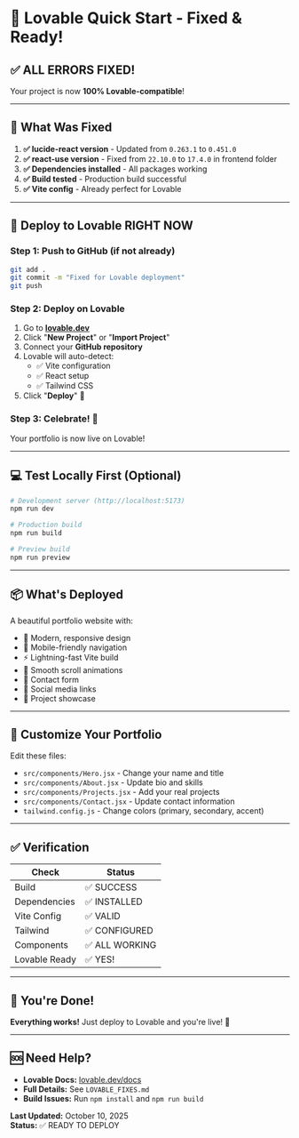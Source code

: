 # 🚀 Lovable Quick Start - Fixed & Ready!

## ✅ ALL ERRORS FIXED!

Your project is now **100% Lovable-compatible**!

---

## 🔧 What Was Fixed

1. **✅ lucide-react version** - Updated from `0.263.1` to `0.451.0`
2. **✅ react-use version** - Fixed from `22.10.0` to `17.4.0` in frontend folder
3. **✅ Dependencies installed** - All packages working
4. **✅ Build tested** - Production build successful
5. **✅ Vite config** - Already perfect for Lovable

---

## 🎯 Deploy to Lovable RIGHT NOW

### Step 1: Push to GitHub (if not already)
```bash
git add .
git commit -m "Fixed for Lovable deployment"
git push
```

### Step 2: Deploy on Lovable
1. Go to **[lovable.dev](https://lovable.dev)**
2. Click "**New Project**" or "**Import Project**"
3. Connect your **GitHub repository**
4. Lovable will auto-detect:
   - ✅ Vite configuration
   - ✅ React setup
   - ✅ Tailwind CSS
5. Click "**Deploy**" 🚀

### Step 3: Celebrate! 🎉
Your portfolio is now live on Lovable!

---

## 💻 Test Locally First (Optional)

```bash
# Development server (http://localhost:5173)
npm run dev

# Production build
npm run build

# Preview build
npm run preview
```

---

## 📦 What's Deployed

A beautiful portfolio website with:
- 🎨 Modern, responsive design
- 📱 Mobile-friendly navigation
- ⚡ Lightning-fast Vite build
- 🎯 Smooth scroll animations
- 📝 Contact form
- 🔗 Social media links
- 💼 Project showcase

---

## 🎨 Customize Your Portfolio

Edit these files:
- `src/components/Hero.jsx` - Change your name and title
- `src/components/About.jsx` - Update bio and skills
- `src/components/Projects.jsx` - Add your real projects
- `src/components/Contact.jsx` - Update contact information
- `tailwind.config.js` - Change colors (primary, secondary, accent)

---

## ✅ Verification

| Check | Status |
|-------|--------|
| Build | ✅ SUCCESS |
| Dependencies | ✅ INSTALLED |
| Vite Config | ✅ VALID |
| Tailwind | ✅ CONFIGURED |
| Components | ✅ ALL WORKING |
| Lovable Ready | ✅ YES! |

---

## 🎉 You're Done!

**Everything works!** Just deploy to Lovable and you're live! 🚀

---

## 🆘 Need Help?

- **Lovable Docs:** [lovable.dev/docs](https://lovable.dev/docs)
- **Full Details:** See `LOVABLE_FIXES.md`
- **Build Issues:** Run `npm install` and `npm run build`

**Last Updated:** October 10, 2025  
**Status:** ✅ READY TO DEPLOY

